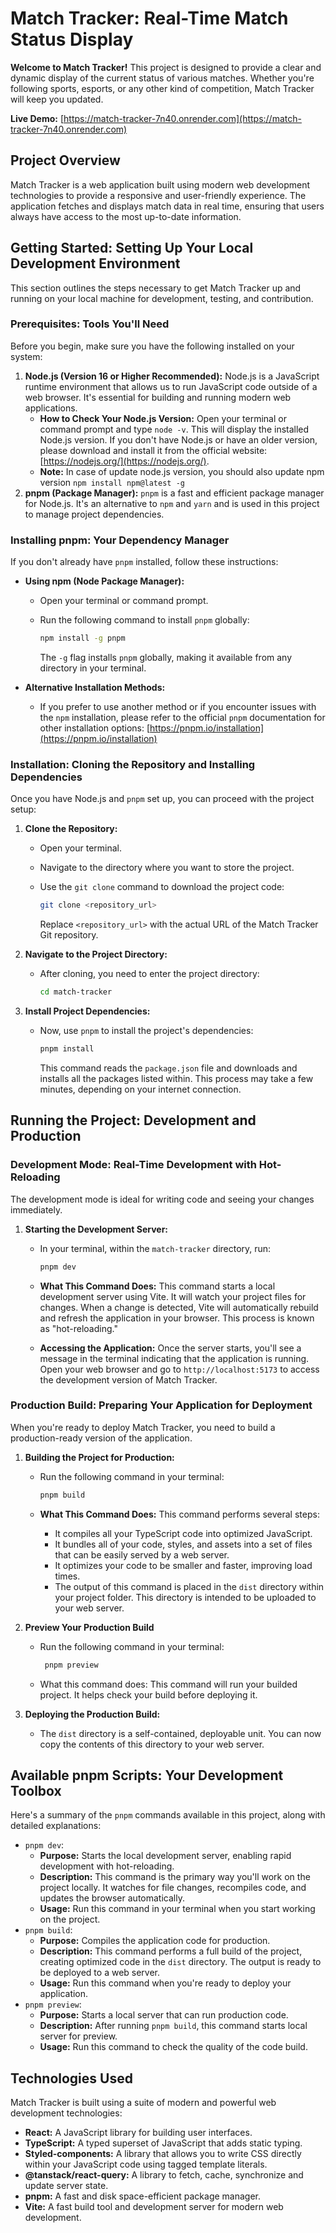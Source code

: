 # Match Tracker: Real-Time Match Status Display

**Welcome to Match Tracker!** This project is designed to provide a clear and dynamic display of the current status of various matches. Whether you're following sports, esports, or any other kind of competition, Match Tracker will keep you updated.

**Live Demo:** [https://match-tracker-7n40.onrender.com](https://match-tracker-7n40.onrender.com)

## Project Overview

Match Tracker is a web application built using modern web development technologies to provide a responsive and user-friendly experience. The application fetches and displays match data in real time, ensuring that users always have access to the most up-to-date information.

## Getting Started: Setting Up Your Local Development Environment

This section outlines the steps necessary to get Match Tracker up and running on your local machine for development, testing, and contribution.

### Prerequisites: Tools You'll Need

Before you begin, make sure you have the following installed on your system:

1.  **Node.js (Version 16 or Higher Recommended):** Node.js is a JavaScript runtime environment that allows us to run JavaScript code outside of a web browser. It's essential for building and running modern web applications.
    - **How to Check Your Node.js Version:** Open your terminal or command prompt and type `node -v`. This will display the installed Node.js version. If you don't have Node.js or have an older version, please download and install it from the official website: [https://nodejs.org/](https://nodejs.org/).
    - **Note:** In case of update node.js version, you should also update npm version `npm install npm@latest -g`
2.  **pnpm (Package Manager):** `pnpm` is a fast and efficient package manager for Node.js. It's an alternative to `npm` and `yarn` and is used in this project to manage project dependencies.

### Installing pnpm: Your Dependency Manager

If you don't already have `pnpm` installed, follow these instructions:

- **Using npm (Node Package Manager):**

  - Open your terminal or command prompt.
  - Run the following command to install `pnpm` globally:

    ```bash
    npm install -g pnpm
    ```

    The `-g` flag installs `pnpm` globally, making it available from any directory in your terminal.

- **Alternative Installation Methods:**
  - If you prefer to use another method or if you encounter issues with the `npm` installation, please refer to the official `pnpm` documentation for other installation options: [https://pnpm.io/installation](https://pnpm.io/installation)

### Installation: Cloning the Repository and Installing Dependencies

Once you have Node.js and `pnpm` set up, you can proceed with the project setup:

1.  **Clone the Repository:**

    - Open your terminal.
    - Navigate to the directory where you want to store the project.
    - Use the `git clone` command to download the project code:

      ```bash
      git clone <repository_url>
      ```

      Replace `<repository_url>` with the actual URL of the Match Tracker Git repository.

2.  **Navigate to the Project Directory:**

    - After cloning, you need to enter the project directory:

      ```bash
      cd match-tracker
      ```

3.  **Install Project Dependencies:**

    - Now, use `pnpm` to install the project's dependencies:

      ```bash
      pnpm install
      ```

      This command reads the `package.json` file and downloads and installs all the packages listed within. This process may take a few minutes, depending on your internet connection.

## Running the Project: Development and Production

### Development Mode: Real-Time Development with Hot-Reloading

The development mode is ideal for writing code and seeing your changes immediately.

1.  **Starting the Development Server:**

    - In your terminal, within the `match-tracker` directory, run:

      ```bash
      pnpm dev
      ```

    - **What This Command Does:** This command starts a local development server using Vite. It will watch your project files for changes. When a change is detected, Vite will automatically rebuild and refresh the application in your browser. This process is known as "hot-reloading."
    - **Accessing the Application:** Once the server starts, you'll see a message in the terminal indicating that the application is running. Open your web browser and go to `http://localhost:5173` to access the development version of Match Tracker.

### Production Build: Preparing Your Application for Deployment

When you're ready to deploy Match Tracker, you need to build a production-ready version of the application.

1.  **Building the Project for Production:**

    - Run the following command in your terminal:

      ```bash
      pnpm build
      ```

    - **What This Command Does:** This command performs several steps:
      - It compiles all your TypeScript code into optimized JavaScript.
      - It bundles all of your code, styles, and assets into a set of files that can be easily served by a web server.
      - It optimizes your code to be smaller and faster, improving load times.
      - The output of this command is placed in the `dist` directory within your project folder. This directory is intended to be uploaded to your web server.

2.  **Preview Your Production Build**
    - Run the following command in your terminal:
      ```bash
       pnpm preview
      ```
    - What this command does: This command will run your builded project. It helps check your build before deploying it.
3.  **Deploying the Production Build:**
    - The `dist` directory is a self-contained, deployable unit. You can now copy the contents of this directory to your web server.

## Available pnpm Scripts: Your Development Toolbox

Here's a summary of the `pnpm` commands available in this project, along with detailed explanations:

- `pnpm dev`:
  - **Purpose:** Starts the local development server, enabling rapid development with hot-reloading.
  - **Description:** This command is the primary way you'll work on the project locally. It watches for file changes, recompiles code, and updates the browser automatically.
  - **Usage:** Run this command in your terminal when you start working on the project.
- `pnpm build`:
  - **Purpose:** Compiles the application code for production.
  - **Description:** This command performs a full build of the project, creating optimized code in the `dist` directory. The output is ready to be deployed to a web server.
  - **Usage:** Run this command when you're ready to deploy your application.
- `pnpm preview`:
  - **Purpose:** Starts a local server that can run production code.
  - **Description:** After running `pnpm build`, this command starts local server for preview.
  - **Usage:** Run this command to check the quality of the code build.

## Technologies Used

Match Tracker is built using a suite of modern and powerful web development technologies:

- **React:** A JavaScript library for building user interfaces.
- **TypeScript:** A typed superset of JavaScript that adds static typing.
- **Styled-components:** A library that allows you to write CSS directly within your JavaScript code using tagged template literals.
- **@tanstack/react-query:** A library to fetch, cache, synchronize and update server state.
- **pnpm:** A fast and disk space-efficient package manager.
- **Vite:** A fast build tool and development server for modern web development.
